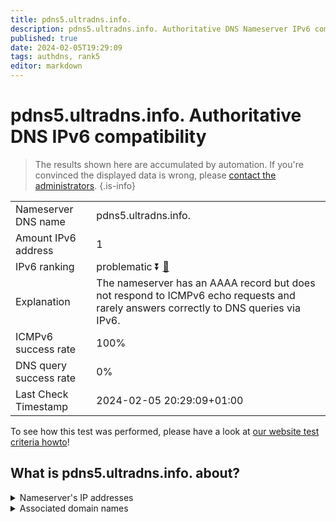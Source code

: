 ```yaml
---
title: pdns5.ultradns.info.
description: pdns5.ultradns.info. Authoritative DNS Nameserver IPv6 compatibility
published: true
date: 2024-02-05T19:29:09
tags: authdns, rank5
editor: markdown
---
```


# pdns5.ultradns.info. Authoritative DNS IPv6 compatibility

> The results shown here are accumulated by automation. If you're convinced the displayed data is wrong, please [contact the administrators](/howto/chat). 
{.is-info}




|   |   |
| - | - |
| Nameserver DNS name | pdns5.ultradns.info.
| Amount IPv6 address | 1
| IPv6 ranking | problematic :arrow_double_down: [🔗](/howto/ranking) |
| Explanation | The nameserver has an AAAA record but does not respond to ICMPv6 echo requests and rarely answers correctly to DNS queries via IPv6. |
| ICMPv6 success rate | 100%|
| DNS query success rate | 0% |
| Last Check Timestamp | 2024-02-05 20:29:09+01:00 |

To see how this test was performed, please have a look at [our website test criteria howto](/howto/testcriteria/authdns)!


## What is pdns5.ultradns.info. about?




<details>
<summary>Nameserver's IP addresses</summary>

2610:a1:1016::1

</details>



<details>
<summary>Associated domain names</summary>

www.crave.ca

</details>
